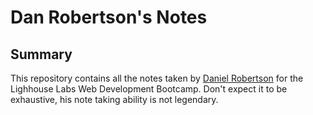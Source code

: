 # Dan Robertson's Notes

## Summary

This repository contains all the notes taken by [Daniel Robertson](https://github.com/danuhnder) for the Lighhouse Labs Web Development Bootcamp. Don't expect it to be exhaustive, his note taking ability is not legendary. 